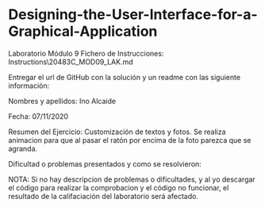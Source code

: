 # Designing-the-User-Interface-for-a-Graphical-Application


Laboratorio Módulo 9
Fichero de Instrucciones: Instructions\20483C_MOD09_LAK.md

Entregar el url de GitHub con la solución y un readme con las siguiente información:

Nombres y apellidos: Ino Alcaide

Fecha: 07/11/2020

Resumen del Ejercicio: Customización de textos y fotos. Se realiza animacion para que al pasar el ratón por encima de la foto parezca que se agranda.

Dificultad o problemas presentados y como se resolvieron:

NOTA: Si no hay descripcion de problemas o dificultades, y al yo descargar el código para realizar la comprobacion y el código no funcionar, el resultado de la califaciación del laboratorio será afectado.
